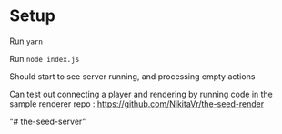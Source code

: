 # Setup

Run `yarn`

Run `node index.js`

Should start to see server running, and processing empty actions

Can test out connecting a player and rendering by running code in the sample renderer repo : https://github.com/NikitaVr/the-seed-render 

"# the-seed-server" 
